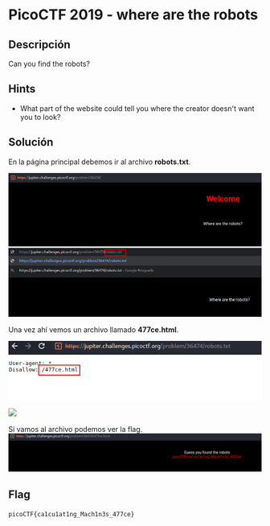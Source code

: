 # PicoCTF 2019 - where are the robots

## Descripción

Can you find the robots? 

## Hints

- What part of the website could tell you where the creator doesn't want you to look?

## Solución

En la página principal debemos ir al archivo **robots.txt**.

![](./imagenes/where-are-the-robots-1.png)
![](./imagenes/where-are-the-robots-3.png)

Una vez ahí vemos un archivo llamado **477ce.html**.

![](./imagenes/where-are-the-robots-4.png)

![](where-are-the-robots-5.png)

Si vamos al archivo podemos ver la flag.
![](./imagenes/where-are-the-robots-6.png)


## Flag
`picoCTF{ca1cu1at1ng_Mach1n3s_477ce}`
